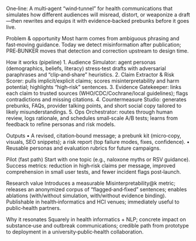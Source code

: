 One‑line: A multi‑agent “wind‑tunnel” for health communications that simulates how different audiences will misread, distort, or weaponize a draft—then rewrites and equips it with evidence‑backed prebunks before it goes live.

Problem & opportunity Most harm comes from ambiguous phrasing and fast‑moving guidance. Today we detect misinformation after publication; PRE‑BUNKER moves that detection and correction upstream to design time.

How it works (pipeline) 1. Audience Simulator: agent personas (demographics, beliefs, literacy) stress‑test drafts with adversarial paraphrases and “clip‑and‑share” heuristics. 2. Claim Extractor & Risk Scorer: pulls implicit/explicit claims; scores misinterpretability and harm potential; highlights “high‑risk” sentences. 3. Evidence Gatekeeper: links each claim to trusted sources (WHO/CDC/Cochrane/local guidelines); flags contradictions and missing citations. 4. Countermeasure Studio: generates prebunks, FAQs, provider talking points, and short social copy tailored to likely misunderstandings. 5. Ops Orchestrator: routes through human review, logs rationale, and schedules small‑scale A/B tests; learns from feedback to refine personas and risk models.

Outputs • A revised, citation‑bound message; a prebunk kit (micro‑copy, visuals, SEO snippets); a risk report (top failure modes, fixes, confidence). • Reusable personas and evaluation rubrics for future campaigns.

Pilot (fast path) Start with one topic (e.g., naloxone myths or RSV guidance). Success metrics: reduction in high‑risk claims per message, improved comprehension in small user tests, and fewer incident flags post‑launch.

Research value Introduces a measurable Misinterpretability@k metric; releases an anonymized corpus of “flagged‑and‑fixed” sentences; enables ablations (with/without simulation, with/without evidence binding). Publishable in health‑informatics and HCI venues; immediately useful to public‑health partners.

Why it resonates Squarely in health informatics + NLP; concrete impact on substance‑use and outbreak communications; credible path from prototype to deployment in a university‑public‑health collaboration.